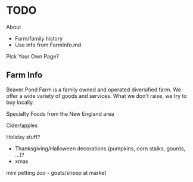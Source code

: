 # TODO

About

- Farm/family history
- Use info from FarmInfo.md

Pick Your Own Page?

## Farm Info

Beaver Pond Farm is a family owned and operated diversified farm.
We offer a wide variety of goods and services.
What we don't raise, we try to buy locally.


Specialty Foods from the New England area

Cider/apples

Holiday stuff?
- Thanksgiving/Halloween decorations (pumpkins, corn stalks, gourds, ...)?
- xmas

mini petting zoo - goats/sheep at market
